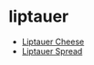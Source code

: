 # liptauer

 * [Liptauer Cheese](index/l/liptauer-cheese-11040.json)
 * [Liptauer Spread](index/l/liptauer-spread-2492.json)
